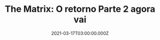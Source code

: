 ---
############### General Info ############################
id: '21321312sdffsf'
type: 'movie' # Filme, Série, Anime
title: 'The Matrix: O retorno Parte 2 agora vai'
synopsis: ['Neo (Keanu Reeves) believes that Morpheus (Laurence Fishburne), an elusive figure considered to be the most dangerous man alive, can answer his question -- What is the Matrix? Neo is contacted by Trinity (Carrie-Anne Moss), a beautiful stranger who leads him into an underworld where he meets Morpheus. They fight a brutal battle for their lives against a cadre of viciously intelligent secret agents. It is a truth that could cost Neo something more precious than his life.']
originalTitle: 'The Matrix'
date: '2021-03-17T03:00:00.000Z'
update: '2021-01-17T03:00:00.000Z'
releaseDate: '1999-01-17T03:00:00.000Z'
imdb:
  rating: '8.3' # 8.5
  id: 'tt0133093' # tt0470752
duration: '123'
trailer:
  urls: [
    'm8e-FF8MsqU',
  ]
tags: ['1080p', '720p']
genre: ['Sci-Fi, Action'] #  
quality: '' # BluRay, WEB-DL, HDTV, WEB-DL4K, WEB-DLe
format: '' # MKV, MP4, TS
audio: 'Dublado' # Dublado, Legendado, Dual Audio, Dub & Leg
subtitle: '' # Português, inglês, 
size: '' # 4.8 GB
audioQuality: 10
videoQuality: 10
directors: 
  - name: 'Lana Wachowski'
    image: ''
  - name: 'Lilly Wachowski'
    image: ''
cast: 
  - name: 'Keanu Reeves'
    image: ''
    characterName: 'Neo'
writers: 
  - name: ''
    image: ''
maturityRating:
  age: '14' # L , 10, 12, 14, 16, 18
  topics: [''] # Violence, Illegal drugs, Inappropriate Language, Legal Drugs, Sexual Content, Extreme Violence
###########################################
download:
  - url: ''
    resolution: '720p' # 720p, 1080p, 4K,
    audio: '' # Dublado, Legendado, Dual Audio
    size: '' # 4.8 GB
    quality: '' # BluRay, WEB-DL
    format: '' # MKV
images:
  cover: '/assets/movies/matrix/cover-matrix.jpg'
  background: '/assets/'
###########################################










# Ação
# Aventura
# Animação
# Biografia
# Comédia
# Crime
# Documentário
# Drama
# Fantasia
# História
# Horror
# Musical
# Mistério
# Reality-TV
# Romance
# Sci-Fi
# Sport
# Suspense
# Terror
# Thriller
# Guerra
# Faroeste
---